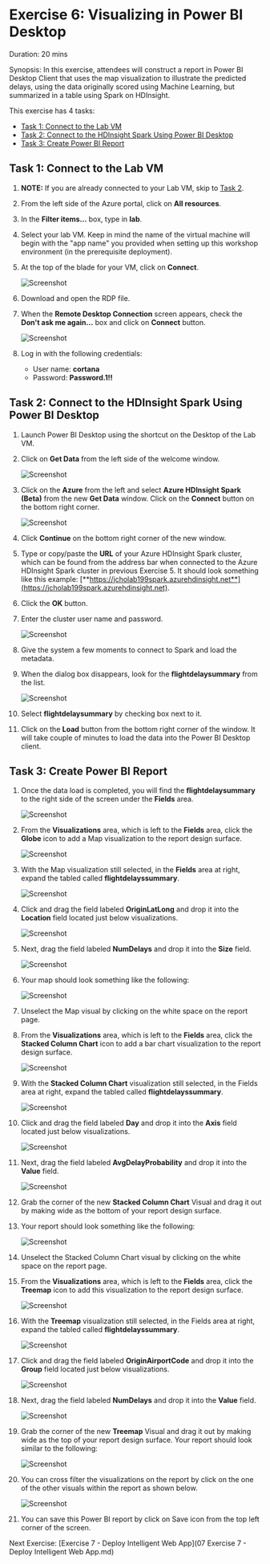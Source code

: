 # Exercise 6: Visualizing in Power BI Desktop

Duration: 20 mins

Synopsis: In this exercise, attendees will construct a report in Power BI Desktop Client that uses the map visualization to illustrate the predicted delays, using the data originally scored using Machine Learning, but summarized in a table using Spark on HDInsight.

This exercise has 4 tasks:

* [Task 1: Connect to the Lab VM](#task-1-connect-to-the-lab-vm)
* [Task 2: Connect to the HDInsight Spark Using Power BI Desktop](#task-2-connect-to-the-hdinsight-spark-using-power-bi-desktop)
* [Task 3: Create Power BI Report](#task-3-create-power-bi-report)

## Task 1: Connect to the Lab VM

1. **NOTE:** If you are already connected to your Lab VM, skip to [Task 2](task-2-connect-to-the-hdinsight-spark-using-power-bi-desktop).
1. From the left side of the Azure portal, click on **All resources**.
2. In the **Filter items...** box, type in **lab**.
3. Select your lab VM. Keep in mind the name of the virtual machine will begin with the "app name" you provided when setting up this workshop environment (in the prerequisite deployment).
2. At the top of the blade for your VM, click on **Connect**.

    ![Screenshot](images/connect_to_the_lab_vm_1.png)

3. Download and open the RDP file.
1. When the **Remote Desktop Connection** screen appears, check the **Don't ask me again...** box and click on **Connect** button.

    ![Screenshot](images/ex02_connect_to_the_lab_vm_2.png)

1. Log in with the following credentials:
   - User name: **cortana**
   - Password: **Password.1!!**

## Task 2: Connect to the HDInsight Spark Using Power BI Desktop

1. Launch Power BI Desktop using the shortcut on the Desktop of the Lab VM.
2. Click on **Get Data** from the left side of the welcome window.

    ![Screenshot](images/connect_to_the_hdinsight_spark_using_power_bi_desktop_0.png)

1. Click on the **Azure** from the left and select **Azure HDInsight Spark (Beta)** from the new **Get Data** window. Click on the **Connect** button on the bottom right corner.

    ![Screenshot](images/connect_to_the_hdinsight_spark_using_power_bi_desktop_1.png)

1. Click **Continue** on the bottom right corner of the new window.
2. Type or copy/paste the **URL** of your Azure HDInsight Spark cluster, which can be found from the address bar when connected to the Azure HDInsight Spark cluster in previous Exercise 5. It should look something like this example: [**https://jcholab199spark.azurehdinsight.net**](https://jcholab199spark.azurehdinsight.net).
3. Click the **OK** button.
4. Enter the cluster user name and password.

    ![Screenshot](images/connect_to_the_hdinsight_spark_using_power_bi_desktop_2.png)

1. Give the system a few moments to connect to Spark and load the metadata.
2. When the dialog box disappears, look for the **flightdelaysummary** from the list.

    ![Screenshot](images/connect_to_the_hdinsight_spark_using_power_bi_desktop_3.png)

1. Select **flightdelaysummary** by checking box next to it.
2. Click on the **Load** button from the bottom right corner of the window. It will take couple of minutes to load the data into the Power BI Desktop client.

## Task 3: Create Power BI Report

1. Once the data load is completed, you will find the **flightdelaysummary** to the right side of the screen under the **Fields** area.

    ![Screenshot](images/create_power_bi_report_0.png)

1. From the **Visualizations** area, which is left to the **Fields** area, click the **Globe** icon to add a Map visualization to the report design surface.

    ![Screenshot](images/create_power_bi_report_1.png)

1. With the Map visualization still selected, in the **Fields** area at right, expand the tabled called **flightdelayssummary**.

    ![Screenshot](images/create_power_bi_report_2.png)

1. Click and drag the field labeled **OriginLatLong** and drop it into the **Location** field located just below visualizations.

    ![Screenshot](images/create_power_bi_report_3.png)

1. Next, drag the field labeled **NumDelays** and drop it into the **Size** field.

    ![Screenshot](images/create_power_bi_report_4.png)

1. Your map should look something like the following:

    ![Screenshot](images/create_power_bi_report_5.png)

1. Unselect the Map visual by clicking on the white space on the report page.
2. From the **Visualizations** area, which is left to the **Fields** area, click the **Stacked Column Chart** icon to add a bar chart visualization to the report design surface.

    ![Screenshot](images/create_power_bi_report_6.png)

1. With the **Stacked Column Chart** visualization still selected, in the Fields area at right, expand the tabled called **flightdelayssummary**.

    ![Screenshot](images/create_power_bi_report_7.png)

1. Click and drag the field labeled **Day** and drop it into the **Axis** field located just below visualizations.

    ![Screenshot](images/create_power_bi_report_8.png)

1. Next, drag the field labeled **AvgDelayProbability** and drop it into the **Value** field.

    ![Screenshot](images/create_power_bi_report_9.png)

1. Grab the corner of the new **Stacked Column Chart** Visual and drag it out by making wide as the bottom of your report design surface.
2. Your report should look something like the following:

    ![Screenshot](images/create_power_bi_report_10.png)

1. Unselect the Stacked Column Chart visual by clicking on the white space on the report page.
2. From the **Visualizations** area, which is left to the **Fields** area, click the **Treemap** icon to add this visualization to the report design surface.

    ![Screenshot](images/create_power_bi_report_11.png)

1. With the **Treemap** visualization still selected, in the Fields area at right, expand the tabled called **flightdelayssummary**.

    ![Screenshot](images/create_power_bi_report_12.png)

1. Click and drag the field labeled **OriginAirportCode** and drop it into the **Group** field located just below visualizations.

    ![Screenshot](images/create_power_bi_report_13.png)

1. Next, drag the field labeled **NumDelays** and drop it into the **Value** field.

    ![Screenshot](images/create_power_bi_report_14.png)

1. Grab the corner of the new **Treemap** Visual and drag it out by making wide as the top of your report design surface. Your report should look similar to the following:

    ![Screenshot](images/create_power_bi_report_15.png)

1. You can cross filter the visualizations on the report by click on the one of the other visuals within the report as shown below.

    ![Screenshot](images/create_power_bi_report_16.png)

1. You can save this Power BI report by click on Save icon from the top left corner of the screen.

Next Exercise: [Exercise 7 - Deploy Intelligent Web App](07 Exercise 7 - Deploy Intelligent Web App.md)